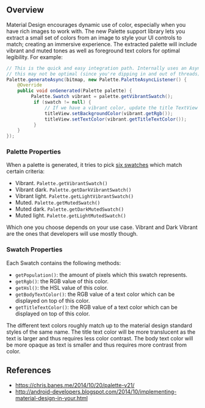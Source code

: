 ## Overview

Material Design encourages dynamic use of color, especially when you have rich images to work with. The new Palette support library lets you extract a small set of colors from an image to style your UI controls to match; creating an immersive experience. The extracted palette will include vibrant and muted tones as well as foreground text colors for optimal legibility. For example:

```java
// This is the quick and easy integration path. Internally uses an AsyncTask so 
// this may not be optimal (since you're dipping in and out of threads)
Palette.generateAsync(bitmap, new Palette.PaletteAsyncListener() {
    @Override
    public void onGenerated(Palette palette) {
         Palette.Swatch vibrant = palette.getVibrantSwatch();
          if (swatch != null) {
              // If we have a vibrant color, update the title TextView
              titleView.setBackgroundColor(vibrant.getRgb());
              titleView.setTextColor(vibrant.getTitleTextColor());
          }
    }
});
```

### Palette Properties

When a palette is generated, it tries to pick [six swatches](https://developer.android.com/reference/android/support/v7/graphics/Palette.html) which match certain criteria:

 * Vibrant. `Palette.getVibrantSwatch()`
 * Vibrant dark. `Palette.getDarkVibrantSwatch()`
 * Vibrant light. `Palette.getLightVibrantSwatch()`
 * Muted. `Palette.getMutedSwatch()`
 * Muted dark. `Palette.getDarkMutedSwatch()`
 * Muted light. `Palette.getLightMutedSwatch()`

Which one you choose depends on your use case. Vibrant and Dark Vibrant are the ones that developers will use mostly though.

### Swatch Properties

Each Swatch contains the following methods:

 * `getPopulation()`: the amount of pixels which this swatch represents.
 * `getRgb()`: the RGB value of this color.
 * `getHsl()`: the HSL value of this color.
 * `getBodyTextColor()`: the RGB value of a text color which can be displayed on top of this color.
 * `getTitleTextColor()`: the RGB value of a text color which can be displayed on top of this color.

The different text colors roughly match up to the material design standard styles of the same name. The title text color will be more translucent as the text is larger and thus requires less color contrast. The body text color will be more opaque as text is smaller and thus requires more contrast from color.

## References

* <https://chris.banes.me/2014/10/20/palette-v21/>
* <http://android-developers.blogspot.com/2014/10/implementing-material-design-in-your.html>
